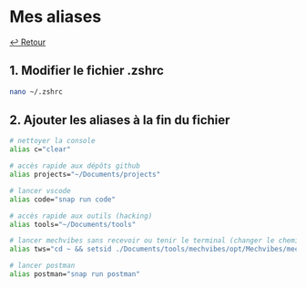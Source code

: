 # Mes aliases

[↩️ Retour](./README.md)

## 1. Modifier le fichier .zshrc

```bash
nano ~/.zshrc
```

## 2. Ajouter les aliases à la fin du fichier

```bash
# nettoyer la console
alias c="clear"

# accès rapide aux dépôts github
alias projects="~/Documents/projects"

# lancer vscode
alias code="snap run code"

# accès rapide aux outils (hacking)
alias tools="~/Documents/tools"

# lancer mechvibes sans recevoir ou tenir le terminal (changer le chemin)
alias tws="cd ~ && setsid ./Documents/tools/mechvibes/opt/Mechvibes/mechvibes &>/dev/null"

# lancer postman
alias postman="snap run postman"
```
